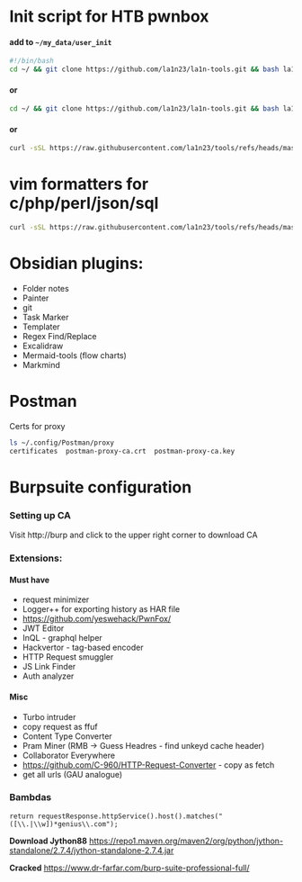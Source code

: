 # Init script for HTB pwnbox
#### add to `~/my_data/user_init`
```bash
#!/bin/bash
cd ~/ && git clone https://github.com/la1n23/la1n-tools.git && bash la1n-tools/init.sh
```
#### or
```bash
cd ~/ && git clone https://github.com/la1n23/la1n-tools.git && bash la1n-tools/init.sh
```
#### or
```bash
curl -sSL https://raw.githubusercontent.com/la1n23/tools/refs/heads/master/init.sh|bash
```

# vim formatters for c/php/perl/json/sql
```bash
curl -sSL https://raw.githubusercontent.com/la1n23/tools/refs/heads/master/vim-autoformat.sh|bash
```
# Obsidian plugins:
* Folder notes
* Painter
* git
* Task Marker
* Templater
* Regex Find/Replace
* Excalidraw
* Mermaid-tools (flow charts)
* Markmind

# Postman
Certs for proxy
```bash
ls ~/.config/Postman/proxy
certificates  postman-proxy-ca.crt  postman-proxy-ca.key
```

# Burpsuite configuration

### Setting up CA
Visit http://burp and click to the upper right corner to download CA

### Extensions:
#### Must have
* request minimizer
* Logger++ for exporting history as HAR file
* https://github.com/yeswehack/PwnFox/
* JWT Editor
* InQL - graphql helper
* Hackvertor - tag-based encoder
* HTTP Request smuggler
* JS Link Finder
* Auth analyzer
#### Misc
* Turbo intruder
* copy request as ffuf
* Content Type Converter
* Pram Miner (RMB -> Guess Headres - find unkeyd cache header)
* Collaborator Everywhere
* https://github.com/C-960/HTTP-Request-Converter - copy as fetch
* get all urls (GAU analogue)

### Bambdas
```
return requestResponse.httpService().host().matches("([\\.|\\w])*genius\\.com");
```

**Download Jython88**
https://repo1.maven.org/maven2/org/python/jython-standalone/2.7.4/jython-standalone-2.7.4.jar

**Cracked**
https://www.dr-farfar.com/burp-suite-professional-full/
